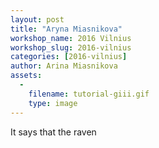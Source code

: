 ```yaml
---
layout: post
title: "Aryna Miasnikova"
workshop_name: 2016 Vilnius
workshop_slug: 2016-vilnius
categories: [2016-vilnius]
author: Arina Miasnikova
assets:
  -
    filename: tutorial-giii.gif
    type: image
---
```

It says that the raven
